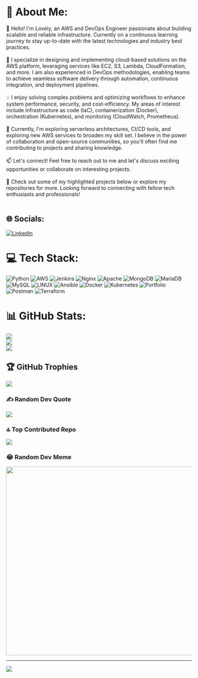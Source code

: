 # 💫 About Me:
👋 Hello! I'm Lovely, an AWS and DevOps Engineer passionate about building scalable and reliable infrastructure. Currently on a continuous learning journey to stay up-to-date with the latest technologies and industry best practices.<br><br>🚀 I specialize in designing and implementing cloud-based solutions on the AWS platform, leveraging services like EC2, S3, Lambda, CloudFormation, and more. I am also experienced in DevOps methodologies, enabling teams to achieve seamless software delivery through automation, continuous integration, and deployment pipelines.<br><br>💡 I enjoy solving complex problems and optimizing workflows to enhance system performance, security, and cost-efficiency. My areas of interest include infrastructure as code (IaC), containerization (Docker), orchestration (Kubernetes), and monitoring (CloudWatch, Prometheus).<br><br>🌱 Currently, I'm exploring serverless architectures, CI/CD tools, and exploring new AWS services to broaden my skill set. I believe in the power of collaboration and open-source communities, so you'll often find me contributing to projects and sharing knowledge.<br><br>📫 Let's connect! Feel free to reach out to me and let's discuss exciting opportunities or collaborate on interesting projects.<br><br>🔗 Check out some of my highlighted projects below or explore my repositories for more. Looking forward to connecting with fellow tech enthusiasts and professionals!<br><br>


## 🌐 Socials:
[![LinkedIn](https://img.shields.io/badge/LinkedIn-%230077B5.svg?logo=linkedin&logoColor=white)](https://linkedin.com/in/lovely7027) 

# 💻 Tech Stack:
![Python](https://img.shields.io/badge/python-3670A0?style=for-the-badge&logo=python&logoColor=ffdd54) ![AWS](https://img.shields.io/badge/AWS-%23FF9900.svg?style=for-the-badge&logo=amazon-aws&logoColor=white) ![Jenkins](https://img.shields.io/badge/jenkins-%232C5263.svg?style=for-the-badge&logo=jenkins&logoColor=white) ![Nginx](https://img.shields.io/badge/nginx-%23009639.svg?style=for-the-badge&logo=nginx&logoColor=white) ![Apache](https://img.shields.io/badge/apache-%23D42029.svg?style=for-the-badge&logo=apache&logoColor=white) ![MongoDB](https://img.shields.io/badge/MongoDB-%234ea94b.svg?style=for-the-badge&logo=mongodb&logoColor=white) ![MariaDB](https://img.shields.io/badge/MariaDB-003545?style=for-the-badge&logo=mariadb&logoColor=white) ![MySQL](https://img.shields.io/badge/mysql-%2300f.svg?style=for-the-badge&logo=mysql&logoColor=white) ![LINUX](https://img.shields.io/badge/Linux-FCC624?style=for-the-badge&logo=linux&logoColor=black) ![Ansible](https://img.shields.io/badge/ansible-%231A1918.svg?style=for-the-badge&logo=ansible&logoColor=white) ![Docker](https://img.shields.io/badge/docker-%230db7ed.svg?style=for-the-badge&logo=docker&logoColor=white) ![Kubernetes](https://img.shields.io/badge/kubernetes-%23326ce5.svg?style=for-the-badge&logo=kubernetes&logoColor=white) ![Portfolio](https://img.shields.io/badge/Portfolio-%23000000.svg?style=for-the-badge&logo=firefox&logoColor=#FF7139) ![Postman](https://img.shields.io/badge/Postman-FF6C37?style=for-the-badge&logo=postman&logoColor=white) ![Terraform](https://img.shields.io/badge/terraform-%235835CC.svg?style=for-the-badge&logo=terraform&logoColor=white)
# 📊 GitHub Stats:
![](https://github-readme-stats.vercel.app/api?username=lovely7027&theme=blue-green&hide_border=false&include_all_commits=false&count_private=false)<br/>
![](https://github-readme-streak-stats.herokuapp.com/?user=lovely7027&theme=blue-green&hide_border=false)<br/>
![](https://github-readme-stats.vercel.app/api/top-langs/?username=lovely7027&theme=blue-green&hide_border=false&include_all_commits=false&count_private=false&layout=compact)

## 🏆 GitHub Trophies
![](https://github-profile-trophy.vercel.app/?username=lovely7027&theme=radical&no-frame=false&no-bg=true&margin-w=4)

### ✍️ Random Dev Quote
![](https://quotes-github-readme.vercel.app/api?type=horizontal&theme=radical)

### 🔝 Top Contributed Repo
![](https://github-contributor-stats.vercel.app/api?username=lovely7027&limit=5&theme=radical&combine_all_yearly_contributions=true)

### 😂 Random Dev Meme
<img src="https://rm.up.railway.app/" width="512px"/>

---
[![](https://visitcount.itsvg.in/api?id=lovely7027&icon=0&color=0)](https://visitcount.itsvg.in)

<!-- Proudly created with GPRM ( https://gprm.itsvg.in ) -->

